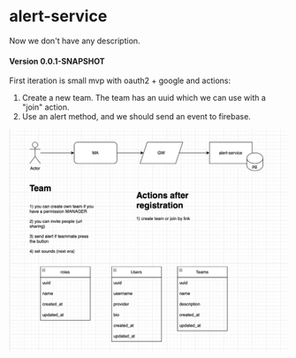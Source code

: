 # alert-service

Now we don't have any description.

#### Version 0.0.1-SNAPSHOT

First iteration is small mvp with oauth2 + google and actions:
1. Create a new team. The team has an uuid which we can use with a "join" action.
2. Use an alert method, and we should send an event to firebase.
<img src="info/mvp1.png">